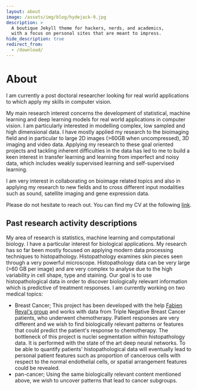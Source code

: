```yaml
---
layout: about
image: /assets/img/blog/hydejack-9.jpg
description: >
  A boutique Jekyll theme for hackers, nerds, and academics,
  with a focus on personal sites that are meant to impress.
hide_description: true
redirect_from:
  - /download/
---
```


# About

<!--author-->
I am currently a post doctoral researcher looking for real world applications to which apply my skills in computer vision.

My main research interest concerns the development of statistical, machine learning and deep learning models for real world applications in computer vision. I am particularly interested in modelling complex, low sampled and high dimensional data. I have mostly applied my research to the bioimaging field and in particular to  large 2D images (>60GB when uncompressed), 3D imaging and video data. Applying my research to these goal oriented projects and tackling inherent difficulties in the data has led to me to build a keen interest in transfer learning and learning from imperfect and noisy data, which includes weakly supervised learning and self-supervised learning.

I am very interest in collaborating on bioimage related topics and also in applying my research to new fields and to cross different input modalities such as sound, satellite imaging and gene expression data.

Please do not hesitate to reach out. You can find my CV at the following [link](https://drive.google.com/file/d/1ONadCfoaSm8Tmv8fpADDyE_WH37itFNO/view?usp=sharing).

## Past research activity descriptions

My area of research is statistics, machine learning and computational biology. I have a particular interest for biological applications. My research has so far been mostly focused on applying modern data processing techniques to histopathology. Histopathology examines skin pieces seen through a very powerful microscope. Histopathology data can be very large (>60 GB per image) and are very complex to analyse due to the high variability in cell shape, type and staining. Our goal is to use histopathological data in order to discover biologically relevant information which is predictive of treatment responses.
I am currently working on two medical topics:

- Breast Cancer; This project has been developed with the help [Fabien Reyal's group](https://science.institut-curie.org/research/integrated-biology/u932-immunity-and-cancer/team-reyal/) and works with data from Triple Negative Breast Cancer patients, who underwent chemotherapy. Patient responses are very different and we wish to find biologically relevant patterns or features that could predict the patient's response to chemotherapy. The bottleneck of this project is nuclei segmentation within histopathology data. It is performed with the state of the art deep neural networks. To be able to quantify patients' histopathological data will eventually lead to personal patient features such as proportion of cancerous cells with respect to the normal endothelial cells, or spatial arrangement features could be revealed.
- pan-cancer; Using the same biologically relevant content mentioned above, we wish to uncover patterns that lead to cancer subgroups.
